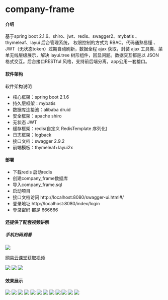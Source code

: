 # company-frame

#### 介绍
基于spring boot 2.1.6、shiro、jwt、redis、swagger2、mybatis 、thymeleaf、layui 后台管理系统， 权限控制的方式为 RBAC。代码通熟易懂 、JWT（无状态token）过期自动刷新，数据全程 ajax 获取，封装 ajax 工具类、菜单无线层级展示，解决 layui.tree 树形组件，回显问题。数据交互都是以 JSON 格式交互。后台接口RESTful 风格，支持前后端分离，app公用一套接口。 

#### 软件架构
软件架构说明
* 核心框架：spring boot 2.1.6
* 持久层框架：mybatis
* 数据库连接池：alibaba druid
* 安全框架：apache shiro
* 无状态 JWT
* 缓存框架：redis(自定义 RedisTemplate 序列化)
* 日志框架：logback
* 接口文档：swagger 2.9.2
* 前端模板：thymeleaf+layui2x

#### **部署**

- 下载redis 启动redis
- 创建company_frame数据库
- 导入company_frame.sql
- 启动项目
- 接口文档访问 http://localhost:8080/swagger-ui.html#/
- 登录地址 http://localhost:8080/index/login
- 登录密码 都是 666666


####  还提供了配套视频讲解
##### 手机扫码观看
![](https://raw.githubusercontent.com/huo785/company-frame/master/src/main/resources/static/images/class/16.jpg) 

[网易云课堂获取视频](https://study.163.com/course/introduction.htm?share=2&shareId=480000002172852&courseId=1209674835&_trace_c_p_k2_=69ae6b3d440249759ad085487f89f73a)

![](https://raw.githubusercontent.com/huo785/company-frame/master/src/main/resources/static/images/class/15.jpg) 
![](https://raw.githubusercontent.com/huo785/company-frame/master/src/main/resources/static/images/class/13.jpg) 
![](https://raw.githubusercontent.com/huo785/company-frame/master/src/main/resources/static/images/class/14.jpg)

#### 效果展示

![](https://raw.githubusercontent.com/huo785/company-frame/master/src/main/resources/static/images/class/1.JPG) 
![](https://raw.githubusercontent.com/huo785/company-frame/master/src/main/resources/static/images/class/2.JPG)
![](https://raw.githubusercontent.com/huo785/company-frame/master/src/main/resources/static/images/class/.JPG) 
![](https://raw.githubusercontent.com/huo785/company-frame/master/src/main/resources/static/images/class/4.JPG) 
![](https://raw.githubusercontent.com/huo785/company-frame/master/src/main/resources/static/images/class/5.JPG) 
![](https://raw.githubusercontent.com/huo785/company-frame/master/src/main/resources/static/images/class/6.JPG) 
![](https://raw.githubusercontent.com/huo785/company-frame/master/src/main/resources/static/images/class/7.JPG) 
![](https://raw.githubusercontent.com/huo785/company-frame/master/src/main/resources/static/images/class/8.JPG) 
![](https://raw.githubusercontent.com/huo785/company-frame/master/src/main/resources/static/images/class/9.JPG) 
![](https://raw.githubusercontent.com/huo785/company-frame/master/src/main/resources/static/images/class/10.JPG) 
![](https://raw.githubusercontent.com/huo785/company-frame/master/src/main/resources/static/images/class/11.JPG) 
![](https://raw.githubusercontent.com/huo785/company-frame/master/src/main/resources/static/images/class/12.JPG)  




